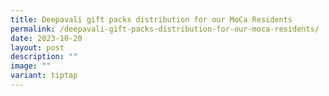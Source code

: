 ```yaml
---
title: Deepavali gift packs distribution for our MoCa Residents
permalink: /deepavali-gift-packs-distribution-for-our-moca-residents/
date: 2023-10-20
layout: post
description: ""
image: ""
variant: tiptap
---
```

